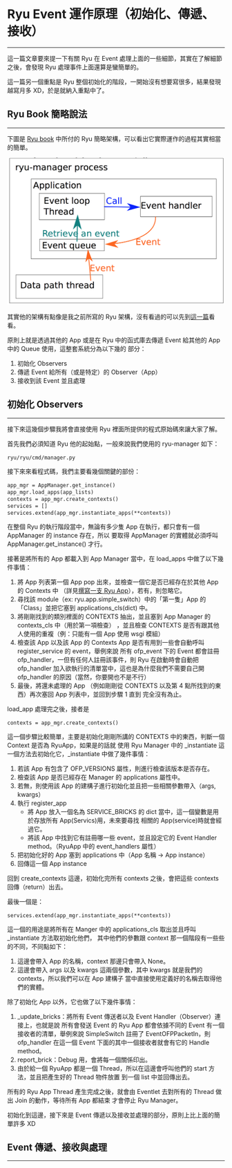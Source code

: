 Ryu Event 運作原理（初始化、傳遞、接收）
====
----

這一篇文章要來提一下有關 Ryu 在 Event 處理上面的一些細節，其實在了解細節之後，會發現 Ryu 處理事件上面還算是蠻簡單的。

這一篇另一個重點是 Ryu 整個初始化的階段，一開始沒有想要寫很多，結果發現越寫月多 XD，於是就納入重點中了。

Ryu Book 簡略說法
----
----

下圖是 [Ryu book][1] 中所付的 Ryu 簡略架構，可以看出它實際運作的過程其實相當的簡單。

<img src="/images/ryu-book-ryu-arch.png" width="600">

其實他的架構有點像是我之前所寫的 Ryu 架構，沒有看過的可以先到[這一篇][2]看看。

原則上就是透過其他的 App 或是在 Ryu 中的函式庫去傳遞 Event 給其他的 App 中的 Queue 使用，這整套系統分為以下幾的
部分：

1. 初始化 Observers
2. 傳遞 Event 給所有（或是特定）的 Observer（App）
3. 接收到該 Event 並且處理


初始化 Observers
----
----

接下來這幾個步驟我將會直接使用 Ryu 裡面所提供的程式原始碼來讓大家了解。

首先我們必須知道 Ryu 他的起始點，一般來說我們使用的 ryu-manager 如下：

    ryu/ryu/cmd/manager.py

接下來來看程式碼，我們主要看幾個關鍵的部份：

<pre><code class="python">app_mgr = AppManager.get_instance()
app_mgr.load_apps(app_lists)
contexts = app_mgr.create_contexts()
services = []
services.extend(app_mgr.instantiate_apps(**contexts))
</code></pre>

在整個 Ryu 的執行階段當中，無論有多少隻 App 在執行，都只會有一個 AppManager 的 instance 存在，所以
要取得 AppManager 的實體就必須呼叫 AppManager.get_instance() 才行。

接著是將所有的 App 都載入到 App Manager 當中，在 load_apps 中做了以下幾件事情：

1. 將 App 列表第一個 App pop 出來，並檢查一個它是否已經存在於其他 App 的 Contexts 中
（詳見[撰寫一支 Ryu App][3]），若有，則忽略它。
2. 尋找該 module（ex: ryu.app.simple_switch）中的「第一隻」App 的「Class」並把它塞到 applications_cls(dict) 中。
3. 將剛剛找到的類別裡面的 CONTEXTS 抽出，並且塞到 App Manager 的 contexts_cls 中（用於第一項檢查）
，並且檢查 CONTEXTS 是否有跟其他人使用的重複（例：只能有一個 App 使用 wsgi 模組）
4. 檢查該 App 以及該 App 的 Contexts App 是否有用到一些會自動呼叫 register_service 的 event，舉例來說
所有 ofp_event 下的 Event 都會註冊 ofp_handler，一但有任何人註冊該事件，則 Ryu 在啟動時會自動把 ofp_handler
加入欲執行的清單當中，這也是為什麼我們不需要自己開 ofp_handler 的原因（當然，你要開也不是不行）
5. 最後，將還未處理的 App （例如剛剛從 CONTEXTS 以及第 4 點所找到的東西）再次塞回 App 列表中，並回到步驟 1 直到
完全沒有為止。

load_app 處理完之後，接者是
<pre><code class="python">contexts = app_mgr.create_contexts()</code></pre>

這一個步驟比較簡單，主要是初始化剛剛所講的 CONTEXTS 中的東西，判斷一個 Context 是否為 RyuApp，如果是的話就
使用 Ryu Manager 中的 _instantiate 這一個方法去初始化它，_instantiate 中做了幾件事情：

1. 若該 App 有包含了 OFP_VERSIONS 屬性，則進行檢查該版本是否存在。
2. 檢查該 App 是否已經存在 Manager 的 applications 屬性中。
3. 若無，則使用該 App 的建構子進行初始化並且把一些相關參數帶入（args, kwargs）
4. 執行 register_app
    * 將 App 放入一個名為 SERVICE_BRICKS 的 dict 當中，這一個變數是用於存放所有 App(Servics)用，未來要尋找
相關的 App(service)時就會經過它。
    * 將該 App 中找到它有註冊哪一些 event，並且設定它的 Event Handler method。（RyuApp 中的 event_handlers 屬性）
5. 把初始化好的 App 塞到 applications 中（App 名稱 -> App instance）
6. 回傳這一個 App instance

回到 create_contexts 這邊，初始化完所有 contexts 之後，會把這些 contexts 回傳（return）出去。

最後一個是：

<pre><code class="python">services.extend(app_mgr.instantiate_apps(**contexts))</code></pre>

這一個的用途是將所有在 Manger 中的 applications_cls 取出並且呼叫 _instantiate 方法取初始化他們，
其中他們的參數跟 context 那一個階段有一些些的不同，不同點如下：

1. 這邊會帶入 App 的名稱，context 那邊只會帶入 None。
2. 這邊會帶入 args 以及 kwargs 這兩個參數，其中 kwargs 就是我們的 contexts，所以我們可以在 App 建構子
當中直接使用定義好的名稱去取得他們的實體。


除了初始化 App 以外，它也做了以下幾件事情：

1. _update_bricks：將所有 Event 傳送者以及 Event Handler（Observer）連接上，也就是說
所有會發送 Event 的 Ryu App 都會依據不同的 Event 有一個接收者的清單，舉例來說 SimpleSwitch 
註冊了 EventOFPPacketIn，則 ofp_handler 在這一個 Event 下面的其中一個接收者就會有它的 Handle method。
2. report_brick：Debug 用，會將每一個關係印出。
3. 由於給一個 RyuApp 都是一個 Thread，所以在這邊會呼叫他們的 start 方法，並且把產生好的 Thread 物件放置
到一個 list 中並回傳出去。

所有的 Ryu App Thread 產生完成之後，就會由 Eventlet 去對所有的 Thread 做出 Join 的動作，等待所有 App 都結束
才會停止 Ryu Manager。

初始化到這邊，接下來是 Event 傳遞以及接收並處理的部分，原則上比上面的簡單許多 XD


Event 傳遞、接收與處理
----
----

[1]: http://osrg.github.io/ryu/resources.html
[2]: /article/ryu_intro.html
[3]: /article/write_ryu_app.html

